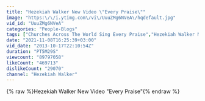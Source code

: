 ```yaml
---
title: "Hezekiah Walker New Video \"Every Praise\""
image: "https:\/\/i.ytimg.com\/vi\/UuuZMg6NVeA\/hqdefault.jpg"
vid_id: "UuuZMg6NVeA"
categories: "People-Blogs"
tags: ["Churches Across The World Sing Every Praise","Hezekiah Walker Musical Artist","Billboard 1 Song"]
date: "2021-11-08T16:25:39+03:00"
vid_date: "2013-10-17T22:10:54Z"
duration: "PT5M29S"
viewcount: "89797058"
likeCount: "469713"
dislikeCount: "29070"
channel: "Hezekiah Walker"
---
```

{% raw %}Hezekiah Walker New Video &quot;Every Praise&quot;{% endraw %}
